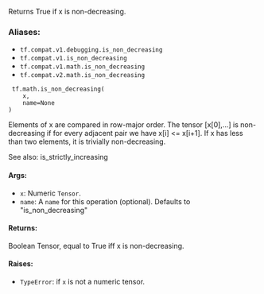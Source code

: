 
Returns True if x is non-decreasing.
### Aliases:
- `tf.compat.v1.debugging.is_non_decreasing`
- `tf.compat.v1.is_non_decreasing`
- `tf.compat.v1.math.is_non_decreasing`
- `tf.compat.v2.math.is_non_decreasing`

```
 tf.math.is_non_decreasing(
    x,
    name=None
)
```

Elements of x are compared in row-major order. The tensor [x[0],...] is non-decreasing if for every adjacent pair we have x[i] <= x[i+1]. If x has less than two elements, it is trivially non-decreasing.

See also: is_strictly_increasing
#### Args:
- `x`: Numeric `Tensor`.
- `name`: A `name` for this operation (optional). Defaults to "is_non_decreasing"
#### Returns:

Boolean Tensor, equal to True iff x is non-decreasing.
#### Raises:
- `TypeError`: if `x` is not a numeric tensor.
